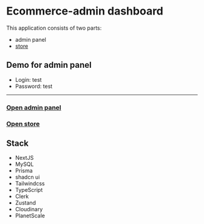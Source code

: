 # Ecommerce-admin dashboard

This application consists of two parts:

- admin panel
- [store]()

## Demo for admin panel

- Login: test
- Password: test

---

### [Open admin panel]()

### [Open store]()

## Stack

- NextJS
- MySQL
- Prisma
- shadcn ui
- Tailwindcss
- TypeScript
- Clerk
- Zustand
- Cloudinary
- PlanetScale
